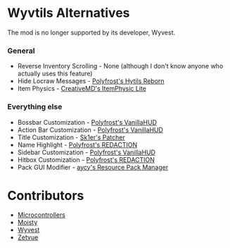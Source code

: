 # Wyvtils Alternatives
The mod is no longer supported by its developer, Wyvest.

### General

* Reverse Inventory Scrolling - None (although I don't know anyone who actually uses this feature)
* Hide Locraw Messages - [Polyfrost's Hytils Reborn](https://github.com/Polyfrost/Hytils-Reborn/releases/latest)
* Item Physics - [CreativeMD's ItemPhysic Lite](https://www.curseforge.com/minecraft/mc-mods/itemphysic-lite/files/2439695)

### Everything else
* Bossbar Customization - [Polyfrost's VanillaHUD](https://github.com/Polyfrost/VanillaHUD/releases/latest)
* Action Bar Customization - [Polyfrost's VanillaHUD](https://github.com/Polyfrost/VanillaHUD/releases/latest)
* Title Customization - [Sk1er's Patcher](https://sk1er.club/mods/patcher)
* Name Highlight - [Polyfrost's REDACTION](https://github.com/Polyfrost/REDACTION/releases/latest)
* Sidebar Customization - [Polyfrost's VanillaHUD](https://github.com/Polyfrost/VanillaHUD/releases/latest)
* Hitbox Customization - [Polyfrost's REDACTION](https://github.com/Polyfrost/REDACTION/releases/latest)
* Pack GUI Modifier - [aycy's Resource Pack Manager](https://www.youtube.com/watch?v=OQZFWrrEcYM)

# Contributors

* [Microcontrollers](https://github.com/microcontrollersdev)
* [Moisty](https://github.com/Mqisty)
* [Wyvest](https://github.com/Wyvest)
* [Zetvue](https://zetvue.carrd.co)

